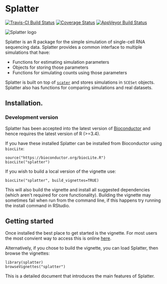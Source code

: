 # Splatter

[![Travis-CI Build Status](https://travis-ci.org/Oshlack/splatter.svg?branch=master)](https://travis-ci.org/Oshlack/splatter)
[![Coverage Status](https://img.shields.io/codecov/c/github/Oshlack/splatter/master.svg)](https://codecov.io/github/Oshlack/splatter?branch=master)
[![AppVeyor Build Status](https://ci.appveyor.com/api/projects/status/github/Oshlack/splatter?branch=master&svg=true)](https://ci.appveyor.com/project/Oshlack/splatter)

![Splatter logo](https://s16.postimg.org/xc6u52b0l/splatter_logo_small.png)

Splatter is an R package for the simple simulation of single-cell RNA sequencing
data. Splatter provides a common interface to multiple simulations that have:

* Functions for estimating simulation parameters
* Objects for storing those parameters
* Functions for simulating counts using those parameters

Splatter is built on top of [`scater`][scater] and stores simulations in
`SCESet` objects. Splatter also has functions for comparing simulations and real
datasets.

## Installation.

### Development version

Splatter has been accepted into the latest version of [Bioconductor][bioc]
and hence requires the latest version of R (>=3.4).

If you have these installed Splatter can be installed from Bioconductor using
`biocLite`:

```{r}
source("https://bioconductor.org/biocLite.R")
biocLite("splatter")
```

If you wish to build a local version of the vignette use:

```{r}
biocLite("splatter", build_vignettes=TRUE)
```

This will also build the vignette and install all suggested dependencies (which
aren't required for core functionality). Building the vignette may sometimes 
fail when run from the command line, if this happens try running the install
command in RStudio.

## Getting started

Once installed the best place to get started is the vignette. For most users
the most convient way to access this is online [here][vignette].

Alternatively, if you chose to build the vignette, you can load Splatter, then
browse the vignettes:

```{r}
library(splatter)
browseVignettes("splatter")
```

This is a detailed document that introduces the main features of Splatter.

[scater]: https://github.com/davismcc/scater
[contrib]: https://github.com/Bioconductor/Contributions/issues/209
[bioc]: https://bioconductor.org/packages/devel/bioc/html/splatter.html
[vignette]: https://bioconductor.org/packages/devel/bioc/vignettes/splatter/inst/doc/splatter.html

